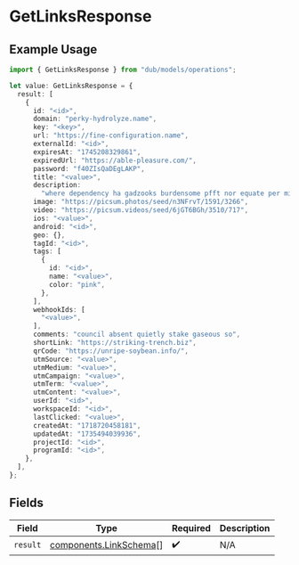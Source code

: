 # GetLinksResponse

## Example Usage

```typescript
import { GetLinksResponse } from "dub/models/operations";

let value: GetLinksResponse = {
  result: [
    {
      id: "<id>",
      domain: "perky-hydrolyze.name",
      key: "<key>",
      url: "https://fine-configuration.name",
      externalId: "<id>",
      expiresAt: "1745208329861",
      expiredUrl: "https://able-pleasure.com/",
      password: "f40ZIsQaDEgLAKP",
      title: "<value>",
      description:
        "where dependency ha gadzooks burdensome pfft nor equate per mid",
      image: "https://picsum.photos/seed/n3NFrvT/1591/3266",
      video: "https://picsum.videos/seed/6jGT6BGh/3510/717",
      ios: "<value>",
      android: "<id>",
      geo: {},
      tagId: "<id>",
      tags: [
        {
          id: "<id>",
          name: "<value>",
          color: "pink",
        },
      ],
      webhookIds: [
        "<value>",
      ],
      comments: "council absent quietly stake gaseous so",
      shortLink: "https://striking-trench.biz",
      qrCode: "https://unripe-soybean.info/",
      utmSource: "<value>",
      utmMedium: "<value>",
      utmCampaign: "<value>",
      utmTerm: "<value>",
      utmContent: "<value>",
      userId: "<id>",
      workspaceId: "<id>",
      lastClicked: "<value>",
      createdAt: "1718720458181",
      updatedAt: "1735494039936",
      projectId: "<id>",
      programId: "<id>",
    },
  ],
};
```

## Fields

| Field                                                            | Type                                                             | Required                                                         | Description                                                      |
| ---------------------------------------------------------------- | ---------------------------------------------------------------- | ---------------------------------------------------------------- | ---------------------------------------------------------------- |
| `result`                                                         | [components.LinkSchema](../../models/components/linkschema.md)[] | :heavy_check_mark:                                               | N/A                                                              |